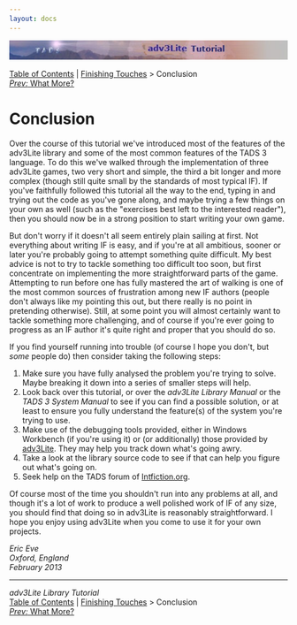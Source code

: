 ```yaml
---
layout: docs
---
```

<div class="topbar">

<img src="topbar.jpg" data-border="0" />

</div>

<div class="nav">

<a href="toc.html" class="nav">Table of Contents</a> \|
<a href="finish.html" class="nav">Finishing Touches</a> \> Conclusion  
<span class="navnp"><a href="whatmore.html" class="nav"><em>Prev:</em> What More?</a>
</span>

</div>

<div class="main">

# Conclusion

Over the course of this tutorial we've introduced most of the features
of the adv3Lite library and some of the most common features of the TADS
3 language. To do this we've walked through the implementation of three
adv3Lite games, two very short and simple, the third a bit longer and
more complex (though still quite small by the standards of most typical
IF). If you've faithfully followed this tutorial all the way to the end,
typing in and trying out the code as you've gone along, and maybe trying
a few things on your own as well (such as the "exercises best left to
the interested reader"), then you should now be in a strong position to
start writing your own game.

But don't worry if it doesn't all seem entirely plain sailing at first.
Not everything about writing IF is easy, and if you're at all ambitious,
sooner or later you're probably going to attempt something quite
difficult. My best advice is not to try to tackle something too
difficult too soon, but first concentrate on implementing the more
straightforward parts of the game. Attempting to run before one has
fully mastered the art of walking is one of the most common sources of
frustration among new IF authors (people don't always like my pointing
this out, but there really is no point in pretending otherwise). Still,
at some point you will almost certainly want to tackle something more
challenging, and of course if you're ever going to progress as an IF
author it's quite right and proper that you should do so.

If you find yourself running into trouble (of course I hope you don't,
but *some* people do) then consider taking the following steps:

1.  Make sure you have fully analysed the problem you're trying to
    solve. Maybe breaking it down into a series of smaller steps will
    help.
2.  Look back over this tutorial, or over the *adv3Lite Library Manual*
    or the *TADS 3 System Manual* to see if you can find a possible
    solution, or at least to ensure you fully understand the feature(s)
    of the system you're trying to use.
3.  Make use of the debugging tools provided, either in Windows
    Workbench (if you're using it) or (or additionally) those provided
    by [adv3Lite](../manual/debug.html). They may help you track down
    what's going awry.
4.  Take a look at the library source code to see if that can help you
    figure out what's going on.
5.  Seek help on the TADS forum of
    [Intfiction.org](http://www.intfiction.org/forum/index.php).

Of course most of the time you shouldn't run into any problems at all,
and though it's a lot of work to produce a well polished work of IF of
any size, you should find that doing so in adv3Lite is reasonably
straightforward. I hope you enjoy using adv3Lite when you come to use it
for your own projects.

*Eric Eve  
Oxford, England  
February 2013*

------------------------------------------------------------------------

<div class="navb">

*adv3Lite Library Tutorial*  
<a href="toc.html" class="nav">Table of Contents</a> \|
<a href="finish.html" class="nav">Finishing Touches</a> \> Conclusion  
<span class="navnp"><a href="whatmore.html" class="nav"><em>Prev:</em> What More?</a>
</span>

</div>

</div>
